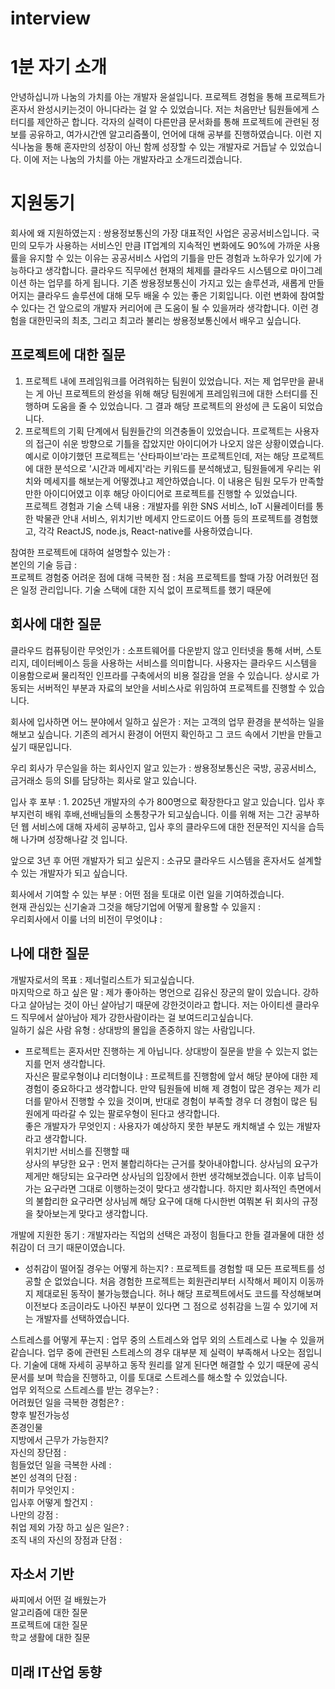 # interview

# 1분 자기 소개
안녕하십니까 나눔의 가치를 아는 개발자 윤설입니다. 프로젝트 경험을 통해 프로젝트가 혼자서 완성시키는것이 아니다라는 걸 알 수 있었습니다. 저는 처음만난 팀원들에게 스터디를 제안하곤 합니다. 각자의 실력이 다른만큼 문서화를 통해 프로젝트에 관련된 정보를 공유하고, 여가시간엔 알고리즘풀이, 언어에 대해 공부를 진행하였습니다. 이런 지식나눔을 통해 혼자만의 성장이 아닌 함께 성장할 수 있는 개발자로 거듭날 수 있었습니다. 이에 저는 나눔의 가치를 아는 개발자라고 소개드리겠습니다.

# 지원동기
회사에 왜 지원하였는지 :
쌍용정보통신의 가장 대표적인 사업은 공공서비스입니다. 국민의 모두가 사용하는 서비스인 만큼 IT업계의 지속적인 변화에도 90%에 가까운 사용률을 유지할 수 있는 이유는 공공서비스 사업의 기틀을 만든 경험과 노하우가 있기에 가능하다고 생각합니다. 클라우드 직무에선 현재의 체제를 클라우드 시스템으로 마이그레이션 하는 업무를 하게 됩니다. 기존 쌍용정보통신이 가지고 있는 솔루션과, 새롭게 만들어지는 클라우드 솔루션에 대해 모두 배울 수 있는 좋은 기회입니다. 이런 변화에 참여할 수 있다는 건 앞으로의 개발자 커리어에 큰 도움이 될 수 있을꺼라 생각합니다. 이런 경험을 대한민국의 최초, 그리고 최고라 불리는 쌍용정보통신에서 배우고 싶습니다.



## 프로젝트에 대한 질문
1. 프로젝트 내에 프레임워크를 어려워하는 팀원이 있었습니다. 저는 제 업무만을 끝내는 게 아닌 프로젝트의 완성을 위해 해당 팀원에게 프레임워크에 대한 스터디를 진행하며 도움을 줄 수 있었습니다. 그 결과 해당 프로젝트의 완성에 큰 도움이 되었습니다.<br>
2. 프로젝트의 기획 단계에서 팀원들간의 의견충돌이 있었습니다. 프로젝트는 사용자의 접근이 쉬운 방향으로 기틀을 잡았지만 아이디어가 나오지 않은 상황이였습니다. 예시로 이야기했던 프로젝트는 '산타파이브'라는 프로젝트인데, 저는 해당 프로젝트에 대한 분석으로 '시간과 메세지'라는 키워드를 분석해냈고, 팀원들에게 우리는 위치와 메세지를 해보는게 어떻겠냐고 제안하였습니다. 이 내용은 팀원 모두가 만족할만한 아이디어였고 이후 해당 아이디어로 프로젝트를 진행할 수 있었습니다. <br>
프로젝트 경험과 기술 스텍 내용 : 개발자를 위한 SNS 서비스, IoT 시뮬레이터를 통한 박물관 안내 서비스, 위치기반 메세지 안드로이드 어플 등의 프로젝트를 경험했고, 각각 ReactJS, node.js, React-native를 사용하였습니다. <br>

참여한 프로젝트에 대하여 설명할수 있는가 : <br>
본인의 기술 등급 : <br>
프로젝트 경험중 어려운 점에 대해 극복한 점 : 처음 프로젝트를 할때 가장 어려웠던 점은 일정 관리입니다. 기술 스택에 대한 지식 없이 프로젝트를 했기 때문에 <br>

## 회사에 대한 질문
클라우드 컴퓨팅이란 무엇인가 : 소프트웨어를 다운받지 않고 인터넷을 통해 서버, 스토리지, 데이터베이스 등을 사용하는 서비스를 의미합니다. 사용자는 클라우드 시스템을 이용함으로써 물리적인 인프라를 구축에서의 비용 절감을 얻을 수 있습니다. 상시로 가동되는 서버적인 부분과 자료의 보안을 서비스사로 위임하여 프로젝트를 진행할 수 있습니다. <br>

회사에 입사하면 어느 분야에서 일하고 싶은가 : 저는 고객의 업무 환경을 분석하는 일을 해보고 싶습니다. 기존의 레거시 환경이 어떤지 확인하고 그 코드 속에서 기반을 만들고 싶기 때문입니다.  <br>

우리 회사가 무슨일을 하는 회사인지 알고 있는가 : 쌍용정보통신은 국방, 공공서비스, 금거래소 등의 SI를 담당하는 회사로 알고 있습니다. <br>

입사 후 포부 : 1. 2025년 개발자의 수가 800명으로 확장한다고 알고 있습니다. 입사 후 부지런히 배워 후배,선배님들의 소통창구가 되고싶습니다. 이를 위해 저는 그간 공부하던 웹 서비스에 대해 자세히 공부하고, 입사 후의 클라우드에 대한 전문적인 지식을 습득해 나가며 성장해나갈 것 입니다.<br>

앞으로 3년 후 어떤 개발자가 되고 싶은지 : 소규모 클라우드 시스템을 혼자서도 설계할 수 있는 개발자가 되고 싶습니다. <br>

회사에서 기여할 수 있는 부분 : 어떤 점을 토대로 이런 일을 기여하겠습니다. <br>
현재 관심있는 신기술과 그것을 해당기업에 어떻게 활용할 수 있을지 : <br>
우리회사에서 이룰 너의 비전이 무엇이냐 : <br>



## 나에 대한 질문
개발자로서의 목표 : 제너럴리스트가 되고싶습니다.<br>
마지막으로 하고 싶은 말 : 제가 좋아하는 명언으로 김유신 장군의 말이 있습니다. 강하다고 살아남는 것이 아닌 살아남기 때문에 강한것이라고 합니다. 저는 아이티센 클라우드 직무에서 살아남아 제가 강한사람이라는 걸 보여드리고싶습니다.<br>
일하기 싫은 사람 유형 : 상대방의 몰입을 존중하지 않는 사람입니다. <br>
- 프로젝트는 혼자서만 진행하는 게 아닙니다. 상대방이 질문을 받을 수 있는지 없는지를 먼저 생각합니다.<br>
자신은 팔로우형이냐 리더형이냐 : 프로젝트를 진행함에 앞서 해당 분야에 대한 제 경험이 중요하다고 생각합니다. 만약 팀원들에 비해 제 경험이 많은 경우는 제가 리더를 맡아서 진행할 수 있을 것이며, 반대로 경험이 부족할 경우 더 경험이 많은 팀원에게 따라갈 수 있는 팔로우형이 된다고 생각합니다.<br>
좋은 개발자가 무엇인지 : 사용자가 예상하지 못한 부분도 캐치해낼 수 있는 개발자 라고 생각합니다. <br>
위치기반 서비스를 진행할 때 <br>
상사의 부당한 요구 : 먼저 불합리하다는 근거를 찾아내야합니다.
상사님의 요구가 제게만 해당되는 요구라면 상사님의 입장에서 한번 생각해보겠습니다. 이후 납득이 가는 요구라면 그대로 이행하는것이 맞다고 생각합니다. 하지만 회사적인 측면에서의 불합리한 요구라면 상사님께 해당 요구에 대해 다시한번 여쭤본 뒤 회사의 규정을 찾아보는게 맞다고 생각합니다. <br>


개발에 지원한 동기 : 개발자라는 직업의 선택은 과정이 힘들다고 한들 결과물에 대한 성취감이 더 크기 때문이였습니다. <br>
- 성취감이 떨어질 경우는 어떻게 하는지? : 프로젝트를 경험할 때 모든 프로젝트를 성공할 순 없었습니다. 처음 경험한 프로젝트는 회원관리부터 시작해서 페이지 이동까지 제대로된 동작이 불가능했습니다. 허나 해당 프로젝트에서도 코드를 작성해보며 이전보다 조금이라도 나아진 부분이 있다면 그 점으로 성취감을 느낄 수 있기에 저는 개발자를 선택하였습니다. <br>

스트레스를 어떻게 푸는지 : 업무 중의 스트레스와 업무 외의 스트레스로 나눌 수 있을꺼 같습니다. 업무 중에 관련된 스트레스의 경우 대부분 제 실력이 부족해서 나오는 점입니다. 기술에 대해 자세히 공부하고 동작 원리를 알게 된다면 해결할 수 있기 때문에 공식문서를 보며 학습을 진행하고, 이를 토대로 스트레스를 해소할 수 있었습니다. <br>
업무 외적으로 스트레스를 받는 경우는? : <br>
어려웠던 일을 극복한 경험은? : <br>
향후 발전가능성 <br>
존경인물 <br>
지방에서 근무가 가능한지? <br>
자신의 장단점 : <br>
힘들었던 일을 극복한 사례 : <br>
본인 성격의 단점 : <br>
취미가 무엇인지 : <br>
입사후 어떻게 할건지 : <br>
나만의 강점 : <br>
취업 제외 가장 하고 싶은 일은? : <br>
조직 내의 자신의 장점과 단점 : <br>

## 자소서 기반
싸피에서 어떤 걸 배웠는가<br>
알고리즘에 대한 질문<br>
프로젝트에 대한 질문<br>
학교 생활에 대한 질문<br>

## 미래 IT산업 동향


